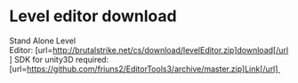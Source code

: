 # Level editor download
Stand Alone Level Editor: [url=http://brutalstrike.net/cs/download/levelEditor.zip]download[/url]﻿
SDK for unity3D required: [url=https://github.com/friuns2/EditorTools3/archive/master.zip]Link[/url] 
